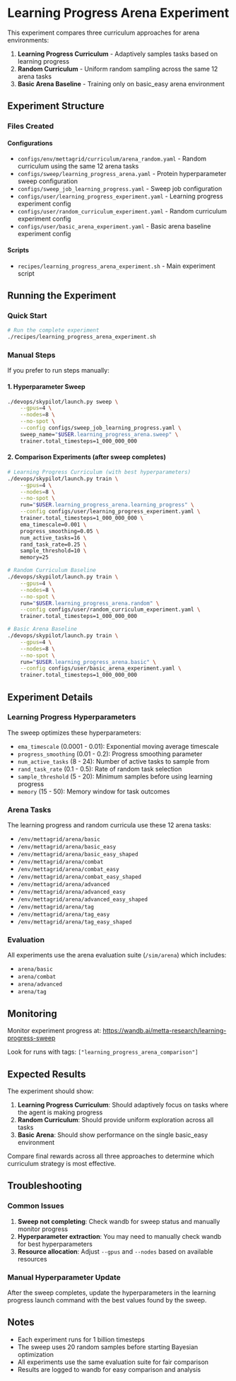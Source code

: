# Learning Progress Arena Experiment

This experiment compares three curriculum approaches for arena environments:

1. **Learning Progress Curriculum** - Adaptively samples tasks based on learning progress
2. **Random Curriculum** - Uniform random sampling across the same 12 arena tasks
3. **Basic Arena Baseline** - Training only on basic_easy arena environment

## Experiment Structure

### Files Created

#### Configurations
- `configs/env/mettagrid/curriculum/arena_random.yaml` - Random curriculum using the same 12 arena tasks
- `configs/sweep/learning_progress_arena.yaml` - Protein hyperparameter sweep configuration
- `configs/sweep_job_learning_progress.yaml` - Sweep job configuration
- `configs/user/learning_progress_experiment.yaml` - Learning progress experiment config
- `configs/user/random_curriculum_experiment.yaml` - Random curriculum experiment config
- `configs/user/basic_arena_experiment.yaml` - Basic arena baseline experiment config

#### Scripts
- `recipes/learning_progress_arena_experiment.sh` - Main experiment script

## Running the Experiment

### Quick Start

```bash
# Run the complete experiment
./recipes/learning_progress_arena_experiment.sh
```

### Manual Steps

If you prefer to run steps manually:

#### 1. Hyperparameter Sweep

```bash
./devops/skypilot/launch.py sweep \
    --gpus=4 \
    --nodes=8 \
    --no-spot \
    --config configs/sweep_job_learning_progress.yaml \
    sweep_name="$USER.learning_progress_arena.sweep" \
    trainer.total_timesteps=1_000_000_000
```

#### 2. Comparison Experiments (after sweep completes)

```bash
# Learning Progress Curriculum (with best hyperparameters)
./devops/skypilot/launch.py train \
    --gpus=4 \
    --nodes=8 \
    --no-spot \
    run="$USER.learning_progress_arena.learning_progress" \
    --config configs/user/learning_progress_experiment.yaml \
    trainer.total_timesteps=1_000_000_000 \
    ema_timescale=0.001 \
    progress_smoothing=0.05 \
    num_active_tasks=16 \
    rand_task_rate=0.25 \
    sample_threshold=10 \
    memory=25

# Random Curriculum Baseline
./devops/skypilot/launch.py train \
    --gpus=4 \
    --nodes=8 \
    --no-spot \
    run="$USER.learning_progress_arena.random" \
    --config configs/user/random_curriculum_experiment.yaml \
    trainer.total_timesteps=1_000_000_000

# Basic Arena Baseline
./devops/skypilot/launch.py train \
    --gpus=4 \
    --nodes=8 \
    --no-spot \
    run="$USER.learning_progress_arena.basic" \
    --config configs/user/basic_arena_experiment.yaml \
    trainer.total_timesteps=1_000_000_000
```

## Experiment Details

### Learning Progress Hyperparameters

The sweep optimizes these hyperparameters:

- `ema_timescale` (0.0001 - 0.01): Exponential moving average timescale
- `progress_smoothing` (0.01 - 0.2): Progress smoothing parameter
- `num_active_tasks` (8 - 24): Number of active tasks to sample from
- `rand_task_rate` (0.1 - 0.5): Rate of random task selection
- `sample_threshold` (5 - 20): Minimum samples before using learning progress
- `memory` (15 - 50): Memory window for task outcomes

### Arena Tasks

The learning progress and random curricula use these 12 arena tasks:

- `/env/mettagrid/arena/basic`
- `/env/mettagrid/arena/basic_easy`
- `/env/mettagrid/arena/basic_easy_shaped`
- `/env/mettagrid/arena/combat`
- `/env/mettagrid/arena/combat_easy`
- `/env/mettagrid/arena/combat_easy_shaped`
- `/env/mettagrid/arena/advanced`
- `/env/mettagrid/arena/advanced_easy`
- `/env/mettagrid/arena/advanced_easy_shaped`
- `/env/mettagrid/arena/tag`
- `/env/mettagrid/arena/tag_easy`
- `/env/mettagrid/arena/tag_easy_shaped`

### Evaluation

All experiments use the arena evaluation suite (`/sim/arena`) which includes:
- `arena/basic`
- `arena/combat`
- `arena/advanced`
- `arena/tag`

## Monitoring

Monitor experiment progress at: https://wandb.ai/metta-research/learning-progress-sweep

Look for runs with tags: `["learning_progress_arena_comparison"]`

## Expected Results

The experiment should show:

1. **Learning Progress Curriculum**: Should adaptively focus on tasks where the agent is making progress
2. **Random Curriculum**: Should provide uniform exploration across all tasks
3. **Basic Arena**: Should show performance on the single basic_easy environment

Compare final rewards across all three approaches to determine which curriculum strategy is most effective.

## Troubleshooting

### Common Issues

1. **Sweep not completing**: Check wandb for sweep status and manually monitor progress
2. **Hyperparameter extraction**: You may need to manually check wandb for best hyperparameters
3. **Resource allocation**: Adjust `--gpus` and `--nodes` based on available resources

### Manual Hyperparameter Update

After the sweep completes, update the hyperparameters in the learning progress launch command with the best values found by the sweep.

## Notes

- Each experiment runs for 1 billion timesteps
- The sweep uses 20 random samples before starting Bayesian optimization
- All experiments use the same evaluation suite for fair comparison
- Results are logged to wandb for easy comparison and analysis
